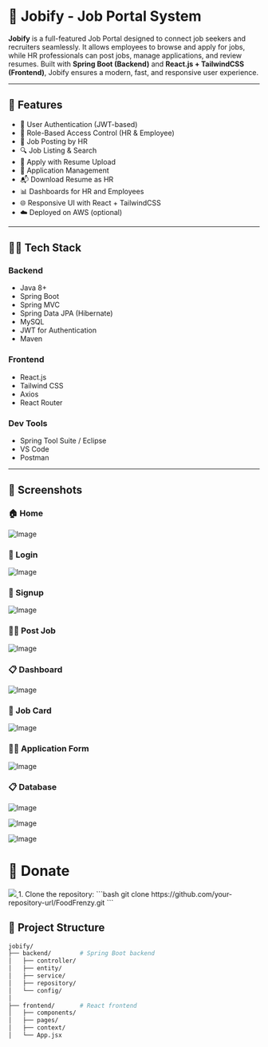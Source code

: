 # 💼 Jobify - Job Portal System

**Jobify** is a full-featured Job Portal designed to connect job seekers and recruiters seamlessly. It allows employees to browse and apply for jobs, while HR professionals can post jobs, manage applications, and review resumes. Built with **Spring Boot (Backend)** and **React.js + TailwindCSS (Frontend)**, Jobify ensures a modern, fast, and responsive user experience.

---

## 🚀 Features

- 🔐 User Authentication (JWT-based)
- 👥 Role-Based Access Control (HR & Employee)
- 📝 Job Posting by HR
- 🔍 Job Listing & Search
- 📄 Apply with Resume Upload
- 📂 Application Management
- 📬 Download Resume as HR
- 📊 Dashboards for HR and Employees
- 🌐 Responsive UI with React + TailwindCSS
- ☁️ Deployed on AWS (optional)

---

## 🧑‍💻 Tech Stack

### Backend
- Java 8+
- Spring Boot
- Spring MVC
- Spring Data JPA (Hibernate)
- MySQL
- JWT for Authentication
- Maven

### Frontend
- React.js
- Tailwind CSS
- Axios
- React Router

### Dev Tools
- Spring Tool Suite / Eclipse
- VS Code
- Postman

---

## 📸 Screenshots

### 🏠 Home
![Image](https://github.com/user-attachments/assets/cc89fb43-458c-42cf-ae44-c9a12a74019c)

### 🔐 Login
![Image](https://github.com/user-attachments/assets/5103ce72-fe4f-4ca6-b5b1-31a20aa5515c)

### 📝 Signup
![Image](https://github.com/user-attachments/assets/3ca640c4-c6db-48a2-b7cf-2e4b2e47d1dd)

### 🧑‍💼 Post Job
![Image](https://github.com/user-attachments/assets/f79787f7-4736-4aec-ac71-79cc30b15451)

### 📋 Dashboard
![Image](https://github.com/user-attachments/assets/f67e95a9-9223-4be9-bb83-02a1c91dd7c5)

### 📂 Job Card
![Image](https://github.com/user-attachments/assets/9a7d5fe7-5e10-4824-95f1-1cd1ec741581) 
 
### 🧑‍💼 Application Form 
![Image](https://github.com/user-attachments/assets/0636228e-64c5-4a30-8aa3-ce190898842f) 

### 📋 Database 
![Image](https://github.com/user-attachments/assets/53e6bfac-9751-42f4-b6ad-e56a98c3f201) 
 
![Image](https://github.com/user-attachments/assets/f8c53305-91e6-4ff0-bdc4-45219e9754be) 

![Image](https://github.com/user-attachments/assets/f877e678-09e0-4bdc-a80d-e78231fdb1e4)

# 🎁 Donate

<a href="https://buymeacoffee.com/1122anuragg">
  <img src="https://user-images.githubusercontent.com/25067102/154570688-9e143f2b-fee3-4b05-a9d2-a7a3013b2b51.png" />
<a/>
1. Clone the repository:
    ```bash
    git clone https://github.com/your-repository-url/FoodFrenzy.git
    ```

## 📂 Project Structure

```bash
jobify/
├── backend/        # Spring Boot backend
│   ├── controller/
│   ├── entity/
│   ├── service/
│   ├── repository/
│   └── config/
│
├── frontend/       # React frontend
│   ├── components/
│   ├── pages/
│   ├── context/
│   └── App.jsx
